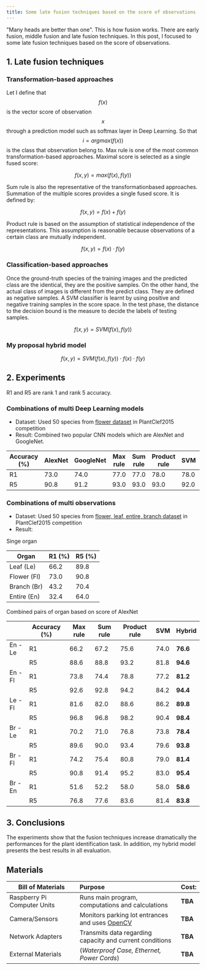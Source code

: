```yaml
---
title: Some late fusion techniques based on the score of observations
---
```

"Many heads are better than one". This is how fusion works. There are early fusion, middle fusion and late fusion techniques.
In this post, I focused to  some late fusion techniques based on the score of observations.

## 1. Late fusion techniques

### Transformation-based approaches

Let I define that $$f(x)$$ is the vector score of observation $$x$$ through a prediction model such as softmax layer in Deep Learning.
So that $$i = argmax(f(x))$$ is the class that observation belong to.
Max rule is one of the most common transformation-based approaches. Maximal score is selected as a single fused score:

$$f(x, y) = max(f(x), f(y))$$
 
Sum rule is also the representative of the transformationbased approaches. Summation of the multiple scores provides a single fused score. It is defined by:

$$f(x, y) = f(x) + f(y)$$
 
Product rule is based on the assumption of statistical independence of the representations.
This assumption is reasonable because observations of a certain class are mutually independent.
 
$$f(x, y) = f(x) \cdot f(y)$$

### Classification-based approaches

Once the ground-truth species of the training images and the predicted
class are the identical, they are the positive samples. On
the other hand, the actual class of images is different from
the predict class. They are defined as negative samples. A SVM
classifier is learnt by using positive and negative
training samples in the score space. In the test phase, the
distance to the decision bound is the measure to decide the
labels of testing samples.

$$f(x, y) = SVM(f(x), f(y))$$

### My proposal hybrid model

$$f(x, y) = SVM(f(x), f(y)) \cdot f(x) \cdot f(y)$$

## 2. Experiments

R1 and R5 are rank 1 and rank 5 accuracy.

### Combinations of multi Deep Learning models

* Dataset: Used 50 species from [flower dataset](http://www.imageclef.org/lifeclef/2015/plant) in PlantClef2015 competition
* Result: Combined two popular CNN models which are AlexNet and GoogleNet.


| Accuracy (%) | AlexNet | GoogleNet | Max rule | Sum rule  | Product rule | SVM | Hybrid |
|---|---|---|---|---|---|---|---|
| R1 | 73.0 | 74.0 | 77.0 | 77.0 | 78.0 | 78.0 | **78.2** |
| R5 | 90.8 | 91.2 | 93.0 | 93.0 | 93.0 | 92.0 | **93.0** |


### Combinations of multi observations

* Dataset: Used 50 species from [flower, leaf, entire, branch dataset](http://www.imageclef.org/lifeclef/2015/plant) in PlantClef2015 competition
* Result:

Singe organ


|Organ| R1 (%) | R5 (%) |
|---|---|---|
|Leaf (Le) | 66.2 | 89.8 |
|Flower (Fl) | 73.0 | 90.8 |
|Branch (Br) | 43.2 | 70.4 |
|Entire (En) | 32.4 | 64.0 |

Combined pairs of organ based on score of AlexNet


|     | Accuracy (%) | Max rule | Sum rule | Product rule | SVM  | Hybrid |
|---|---|---|---|---|---|---|
|En - Le | R1 | 66.2 | 67.2 |75.6 | 74.0 | **76.6** |
|        | R5 | 88.6 | 88.8 | 93.2 | 81.8 | **94.6** |
|En - Fl | R1 | 73.8 | 74.4 | 78.8 | 77.2 | **81.2** |
|        | R5 | 92.6 | 92.8 | 94.2 | 84.2 | **94.4** |
|Le - Fl | R1 | 81.6 | 82.0 | 88.6 | 86.2 | **89.8** |
|        | R5 | 96.8 | 96.8 | 98.2 | 90.4 | **98.4** |
|Br - Le | R1 | 70.2 | 71.0 | 76.8 | 73.8 | **78.4** |
|        | R5 | 89.6 | 90.0 | 93.4 | 79.6 | **93.8** |
|Br - Fl | R1 | 74.2 | 75.4 | 80.8 | 79.0 | **81.4** |
|        | R5 | 90.8 | 91.4 | 95.2 | 83.0 | **95.4** |
|Br - En | R1 | 51.6 | 52.2 | 58.0 | 58.0 | **58.6** |
|        | R5 | 76.8 | 77.6 | 83.6 | 81.4 | **83.8** |


## 3. Conclusions

The experiments show that the fusion techniques increase dramatically the
performances for the plant identification task. In addition, my hybrid model presents the best results in all
evaluation.

## Materials


| Bill of Materials | Purpose | Cost: |
|---|:---|:---|
| Raspberry Pi Computer Units  | Runs main program, computations and calculations  | **TBA**  |
| Camera/Sensors  | Monitors parking lot entrances and uses [OpenCV](http://opencv.org/) | **TBA**   |
| Network Adapters  | Transmits data regarding capacity and current conditions    | **TBA**   |
| External Materials  | (*Waterproof Case, Ethernet, Power Cords*)   | **TBA**   |